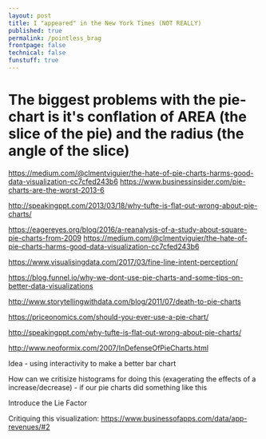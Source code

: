 ```yaml
---
layout: post
title: I "appeared" in the New York Times (NOT REALLY)
published: true
permalink: /pointless_brag
frontpage: false
technical: false
funstuff: true
---
```


# The biggest problems with the pie-chart is it's conflation of AREA (the slice of the pie) and the radius (the angle of the slice)

https://medium.com/@clmentviguier/the-hate-of-pie-charts-harms-good-data-visualization-cc7cfed243b6
https://www.businessinsider.com/pie-charts-are-the-worst-2013-6

http://speakingppt.com/2013/03/18/why-tufte-is-flat-out-wrong-about-pie-charts/

https://eagereyes.org/blog/2016/a-reanalysis-of-a-study-about-square-pie-charts-from-2009
https://medium.com/@clmentviguier/the-hate-of-pie-charts-harms-good-data-visualization-cc7cfed243b6

https://www.visualisingdata.com/2017/03/fine-line-intent-perception/

https://blog.funnel.io/why-we-dont-use-pie-charts-and-some-tips-on-better-data-visualizations

http://www.storytellingwithdata.com/blog/2011/07/death-to-pie-charts

https://priceonomics.com/should-you-ever-use-a-pie-chart/

http://speakingppt.com/why-tufte-is-flat-out-wrong-about-pie-charts/

http://www.neoformix.com/2007/InDefenseOfPieCharts.html

Idea - using interactivity to make a better bar chart

How can we critisize histograms for doing this (exagerating the effects of a increase/decrease) - if our pie charts did something like this

Introduce the Lie Factor

Critiquing this visualization: 
https://www.businessofapps.com/data/app-revenues/#2

